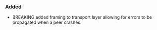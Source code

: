 ### Added

- BREAKING added framing to transport layer allowing for errors to be
  propagated when a peer crashes.
